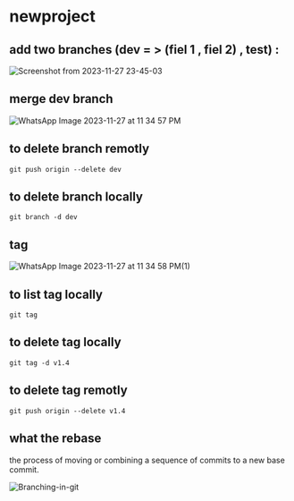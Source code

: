 # newproject

## add two branches (dev = > (fiel 1 , fiel 2) , test) :

![Screenshot from 2023-11-27 23-45-03](https://github.com/NadeenAbdElazimAZ/newproject/assets/152066408/2836fff2-0be8-43c5-a6f7-14be5900b0c0)

## merge dev branch 

![WhatsApp Image 2023-11-27 at 11 34 57 PM](https://github.com/NadeenAbdElazimAZ/newproject/assets/152066408/4217064b-cab3-41a1-85eb-e4970507ed6d)

## to delete branch remotly
```
git push origin --delete dev
```
## to delete branch locally 
```
git branch -d dev
```

## tag 

![WhatsApp Image 2023-11-27 at 11 34 58 PM(1)](https://github.com/NadeenAbdElazimAZ/newproject/assets/152066408/b3e8fc22-8eaf-4f18-9fc8-54e07eb6c90b)

## to list tag locally 
```
git tag

```

## to delete tag locally 
```
git tag -d v1.4
```
## to delete tag remotly
```
git push origin --delete v1.4
```

## what the rebase 
 the process of moving or combining a sequence of commits to a new base commit. 

![Branching-in-git](https://github.com/NadeenAbdElazimAZ/newproject/assets/152066408/4c69a8b0-e887-4ab4-8db5-5c9f4d11e97e)
